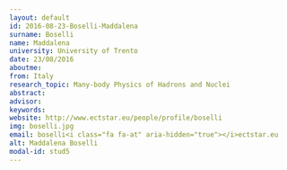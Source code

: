 ```yaml
---
layout: default 
id: 2016-08-23-Boselli-Maddalena
surname: Boselli
name: Maddalena
university: University of Trento
date: 23/08/2016
aboutme: 
from: Italy
research_topic: Many-body Physics of Hadrons and Nuclei
abstract: 
advisor: 
keywords: 
website: http://www.ectstar.eu/people/profile/boselli
img: boselli.jpg
email: boselli<i class="fa fa-at" aria-hidden="true"></i>ectstar.eu
alt: Maddalena Boselli
modal-id: stud5
---
```

